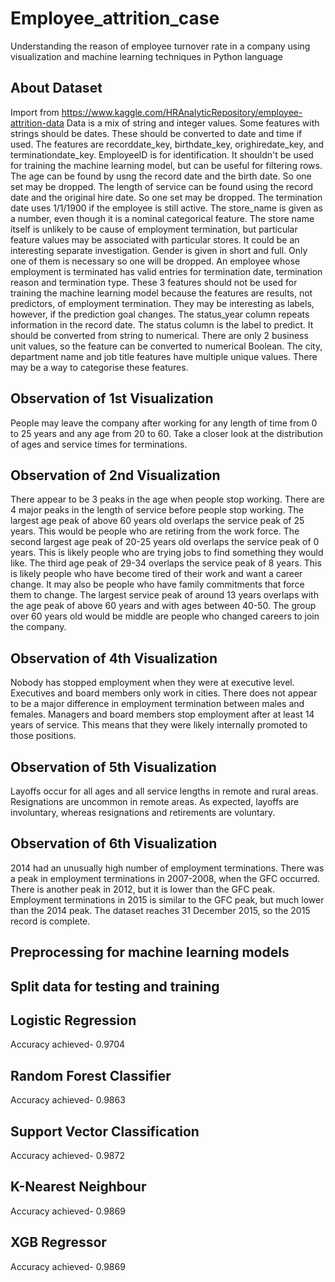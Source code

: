 # Employee_attrition_case
Understanding the reason of employee turnover rate in a company using visualization and machine learning techniques in Python language
## About Dataset
Import from https://www.kaggle.com/HRAnalyticRepository/employee-attrition-data
Data is a mix of string and integer values.
Some features with strings should be dates. These should be converted to date and time if used. The features are recorddate_key, birthdate_key, orighiredate_key, and terminationdate_key.
EmployeeID is for identification. It shouldn't be used for training the machine learning model, but can be useful for filtering rows.
The age can be found by usng the record date and the birth date. So one set may be dropped.
The length of service can be found using the record date and the original hire date. So one set may be dropped.
The termination date uses 1/1/1900 if the employee is still active.
The store_name is given as a number, even though it is a nominal categorical feature. The store name itself is unlikely to be cause of employment termination, but particular feature values may be associated with particular stores. It could be an interesting separate investigation.
Gender is given in short and full. Only one of them is necessary so one will be dropped.
An employee whose employment is terminated has valid entries for termination date, termination reason and termination type. These 3 features should not be used for training the machine learning model because the features are results, not predictors, of employment termination. They may be interesting as labels, however, if the prediction goal changes.
The status_year column repeats information in the record date.
The status column is the label to predict. It should be converted from string to numerical.
There are only 2 business unit values, so the feature can be converted to numerical Boolean.
The city, department name and job title features have multiple unique values. There may be a way to categorise these features.
## Observation of 1st Visualization
People may leave the company after working for any length of time from 0 to 25 years and any age from 20 to 60. Take a closer look at the distribution of ages and service times for terminations.
## Observation of 2nd Visualization
There appear to be 3 peaks in the age when people stop working. There are 4 major peaks in the length of service before people stop working.
The largest age peak of above 60 years old overlaps the service peak of 25 years. This would be people who are retiring from the work force.
The second largest age peak of 20-25 years old overlaps the service peak of 0 years. This is likely people who are trying jobs to find something they would like.
The third age peak of 29-34 overlaps the service peak of 8 years. This is likely people who have become tired of their work and want a career change. It may also be people who have family commitments that force them to change.
The largest service peak of around 13 years overlaps with the age peak of above 60 years and with ages between 40-50. The group over 60 years old would be middle are people who changed careers to join the company.
## Observation of 4th Visualization
Nobody has stopped employment when they were at executive level.
Executives and board members only work in cities.
There does not appear to be a major difference in employment termination between males and females.
Managers and board members stop employment after at least 14 years of service. This means that they were likely internally promoted to those positions.
## Observation of 5th Visualization
Layoffs occur for all ages and all service lengths in remote and rural areas.
Resignations are uncommon in remote areas.
As expected, layoffs are involuntary, whereas resignations and retirements are voluntary.
## Observation of 6th Visualization
2014 had an unusually high number of employment terminations.
There was a peak in employment terminations in 2007-2008, when the GFC occurred.
There is another peak in 2012, but it is lower than the GFC peak.
Employment terminations in 2015 is similar to the GFC peak, but much lower than the 2014 peak. The dataset reaches 31 December 2015, so the 2015 record is complete.
## Preprocessing for machine learning models
## Split data for testing and training
## Logistic Regression
Accuracy achieved- 0.9704
## Random Forest Classifier
Accuracy achieved- 0.9863
## Support Vector Classification 
Accuracy achieved- 0.9872
## K-Nearest Neighbour
Accuracy achieved- 0.9869
## XGB Regressor
Accuracy achieved- 0.9869
